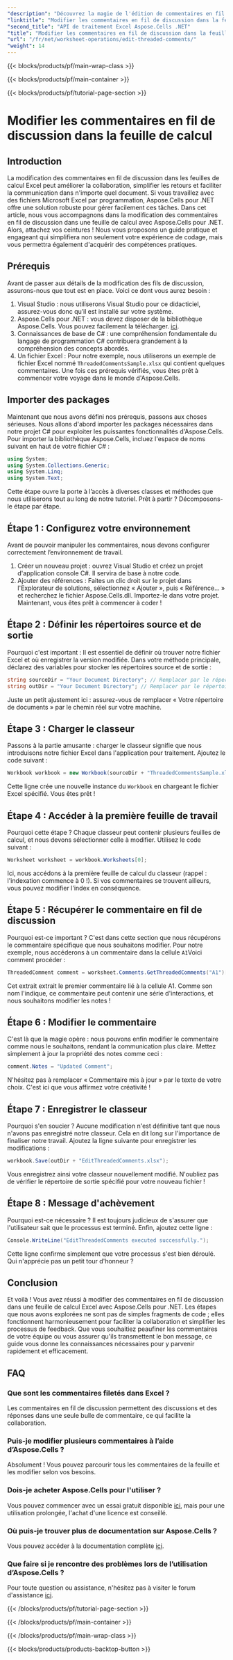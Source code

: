 ```yaml
---
"description": "Découvrez la magie de l'édition de commentaires en fil de discussion dans Excel grâce à Aspose.Cells pour .NET ! Suivez notre guide étape par étape et maîtrisez vos documents en toute simplicité."
"linktitle": "Modifier les commentaires en fil de discussion dans la feuille de calcul"
"second_title": "API de traitement Excel Aspose.Cells .NET"
"title": "Modifier les commentaires en fil de discussion dans la feuille de calcul"
"url": "/fr/net/worksheet-operations/edit-threaded-comments/"
"weight": 14
---
```


{{< blocks/products/pf/main-wrap-class >}}

{{< blocks/products/pf/main-container >}}

{{< blocks/products/pf/tutorial-page-section >}}

# Modifier les commentaires en fil de discussion dans la feuille de calcul

## Introduction
La modification des commentaires en fil de discussion dans les feuilles de calcul Excel peut améliorer la collaboration, simplifier les retours et faciliter la communication dans n'importe quel document. Si vous travaillez avec des fichiers Microsoft Excel par programmation, Aspose.Cells pour .NET offre une solution robuste pour gérer facilement ces tâches. Dans cet article, nous vous accompagnons dans la modification des commentaires en fil de discussion dans une feuille de calcul avec Aspose.Cells pour .NET. Alors, attachez vos ceintures ! Nous vous proposons un guide pratique et engageant qui simplifiera non seulement votre expérience de codage, mais vous permettra également d'acquérir des compétences pratiques.
## Prérequis
Avant de passer aux détails de la modification des fils de discussion, assurons-nous que tout est en place. Voici ce dont vous aurez besoin :
1. Visual Studio : nous utiliserons Visual Studio pour ce didacticiel, assurez-vous donc qu’il est installé sur votre système.
2. Aspose.Cells pour .NET : vous devez disposer de la bibliothèque Aspose.Cells. Vous pouvez facilement la télécharger. [ici](https://releases.aspose.com/cells/net/).
3. Connaissances de base de C# : une compréhension fondamentale du langage de programmation C# contribuera grandement à la compréhension des concepts abordés.
4. Un fichier Excel : Pour notre exemple, nous utiliserons un exemple de fichier Excel nommé `ThreadedCommentsSample.xlsx` qui contient quelques commentaires.
Une fois ces prérequis vérifiés, vous êtes prêt à commencer votre voyage dans le monde d'Aspose.Cells.
## Importer des packages
Maintenant que nous avons défini nos prérequis, passons aux choses sérieuses. Nous allons d'abord importer les packages nécessaires dans notre projet C# pour exploiter les puissantes fonctionnalités d'Aspose.Cells.
Pour importer la bibliothèque Aspose.Cells, incluez l'espace de noms suivant en haut de votre fichier C# :
```csharp
using System;
using System.Collections.Generic;
using System.Linq;
using System.Text;
```
Cette étape ouvre la porte à l’accès à diverses classes et méthodes que nous utiliserons tout au long de notre tutoriel. 
Prêt à partir ? Décomposons-le étape par étape.
## Étape 1 : Configurez votre environnement
Avant de pouvoir manipuler les commentaires, nous devons configurer correctement l’environnement de travail.
1. Créer un nouveau projet : ouvrez Visual Studio et créez un projet d'application console C#. Il servira de base à notre code.
2. Ajouter des références : Faites un clic droit sur le projet dans l'Explorateur de solutions, sélectionnez « Ajouter », puis « Référence… » et recherchez le fichier Aspose.Cells.dll. Importez-le dans votre projet. 
Maintenant, vous êtes prêt à commencer à coder !
## Étape 2 : Définir les répertoires source et de sortie
Pourquoi c'est important : Il est essentiel de définir où trouver notre fichier Excel et où enregistrer la version modifiée.
Dans votre méthode principale, déclarez des variables pour stocker les répertoires source et de sortie :
```csharp
string sourceDir = "Your Document Directory"; // Remplacer par le répertoire réel
string outDir = "Your Document Directory"; // Remplacer par le répertoire réel
```
Juste un petit ajustement ici : assurez-vous de remplacer « Votre répertoire de documents » par le chemin réel sur votre machine. 
## Étape 3 : Charger le classeur
Passons à la partie amusante : charger le classeur signifie que nous introduisons notre fichier Excel dans l'application pour traitement.
Ajoutez le code suivant :
```csharp
Workbook workbook = new Workbook(sourceDir + "ThreadedCommentsSample.xlsx");
```
Cette ligne crée une nouvelle instance du `Workbook` en chargeant le fichier Excel spécifié. Vous êtes prêt !
## Étape 4 : Accéder à la première feuille de travail
Pourquoi cette étape ? Chaque classeur peut contenir plusieurs feuilles de calcul, et nous devons sélectionner celle à modifier.
Utilisez le code suivant :
```csharp
Worksheet worksheet = workbook.Worksheets[0];
```
Ici, nous accédons à la première feuille de calcul du classeur (rappel : l'indexation commence à 0 !). Si vos commentaires se trouvent ailleurs, vous pouvez modifier l'index en conséquence.
## Étape 5 : Récupérer le commentaire en fil de discussion
Pourquoi est-ce important ? C'est dans cette section que nous récupérons le commentaire spécifique que nous souhaitons modifier.
Pour notre exemple, nous accéderons à un commentaire dans la cellule `A1`Voici comment procéder :
```csharp
ThreadedComment comment = worksheet.Comments.GetThreadedComments("A1")[0];
```
Cet extrait extrait le premier commentaire lié à la cellule A1. Comme son nom l'indique, ce commentaire peut contenir une série d'interactions, et nous souhaitons modifier les notes !
## Étape 6 : Modifier le commentaire
C'est là que la magie opère : nous pouvons enfin modifier le commentaire comme nous le souhaitons, rendant la communication plus claire.
Mettez simplement à jour la propriété des notes comme ceci :
```csharp
comment.Notes = "Updated Comment";
```
N'hésitez pas à remplacer « Commentaire mis à jour » par le texte de votre choix. C'est ici que vous affirmez votre créativité !
## Étape 7 : Enregistrer le classeur
Pourquoi s'en soucier ? Aucune modification n'est définitive tant que nous n'avons pas enregistré notre classeur. Cela en dit long sur l'importance de finaliser notre travail.
Ajoutez la ligne suivante pour enregistrer les modifications :
```csharp
workbook.Save(outDir + "EditThreadedComments.xlsx");
```
Vous enregistrez ainsi votre classeur nouvellement modifié. N'oubliez pas de vérifier le répertoire de sortie spécifié pour votre nouveau fichier !
## Étape 8 : Message d'achèvement
Pourquoi est-ce nécessaire ? Il est toujours judicieux de s'assurer que l'utilisateur sait que le processus est terminé.
Enfin, ajoutez cette ligne :
```csharp
Console.WriteLine("EditThreadedComments executed successfully.");
```
Cette ligne confirme simplement que votre processus s'est bien déroulé. Qui n'apprécie pas un petit tour d'honneur ?
## Conclusion
Et voilà ! Vous avez réussi à modifier des commentaires en fil de discussion dans une feuille de calcul Excel avec Aspose.Cells pour .NET. Les étapes que nous avons explorées ne sont pas de simples fragments de code ; elles fonctionnent harmonieusement pour faciliter la collaboration et simplifier les processus de feedback. Que vous souhaitiez peaufiner les commentaires de votre équipe ou vous assurer qu'ils transmettent le bon message, ce guide vous donne les connaissances nécessaires pour y parvenir rapidement et efficacement.
## FAQ
### Que sont les commentaires filetés dans Excel ?
Les commentaires en fil de discussion permettent des discussions et des réponses dans une seule bulle de commentaire, ce qui facilite la collaboration.
### Puis-je modifier plusieurs commentaires à l’aide d’Aspose.Cells ?
Absolument ! Vous pouvez parcourir tous les commentaires de la feuille et les modifier selon vos besoins.
### Dois-je acheter Aspose.Cells pour l'utiliser ?
Vous pouvez commencer avec un essai gratuit disponible [ici](https://releases.aspose.com/), mais pour une utilisation prolongée, l'achat d'une licence est conseillé.
### Où puis-je trouver plus de documentation sur Aspose.Cells ?
Vous pouvez accéder à la documentation complète [ici](https://reference.aspose.com/cells/net/).
### Que faire si je rencontre des problèmes lors de l’utilisation d’Aspose.Cells ?
Pour toute question ou assistance, n'hésitez pas à visiter le forum d'assistance [ici](https://forum.aspose.com/c/cells/9).


{{< /blocks/products/pf/tutorial-page-section >}}

{{< /blocks/products/pf/main-container >}}

{{< /blocks/products/pf/main-wrap-class >}}

{{< blocks/products/products-backtop-button >}}